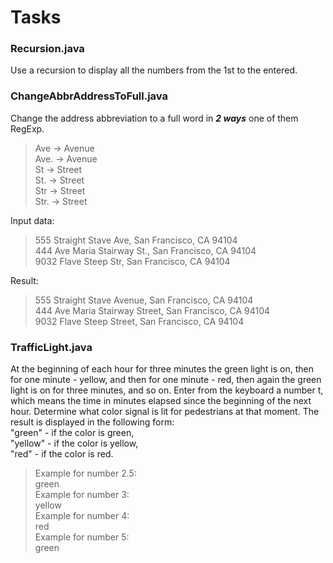 # Tasks

### Recursion.java

   Use a recursion to display all the numbers from the 1st to the entered.
  
### ChangeAbbrAddressToFull.java
 
 Change the address abbreviation to a full word in ***2 ways***
 one of them RegExp.  
 
 >Ave -> Avenue  
 >Ave. -> Avenue  
 >St -> Street  
 >St. -> Street  
 >Str -> Street  
 >Str. -> Street  
 
 Input data:  
 >555 Straight Stave Ave, San Francisco, CA 94104  
 >444 Ave Maria Stairway St., San Francisco, CA 94104  
 >9032 Flave Steep Str, San Francisco, CA 94104  
 
 Result:
 >555 Straight Stave Avenue, San Francisco, CA 94104  
 >444 Ave Maria Stairway Street, San Francisco, CA 94104  
 >9032 Flave Steep Street, San Francisco, CA 94104  


### TrafficLight.java

At the beginning of each hour for three minutes the green light is on,
then for one minute - yellow,
and then for one minute - red,
then again the green light is on for three minutes, and so on.
Enter from the keyboard a number t, which means the time in minutes elapsed since the beginning of the next hour.
Determine what color signal is lit for pedestrians at that moment.
The result is displayed in the following form:  
"green" - if the color is green,  
"yellow" - if the color is yellow,  
"red" - if the color is red.  

>Example for number 2.5:  
>green  
>Example for number 3:  
>yellow  
>Example for number 4:  
>red  
>Example for number 5:  
>green  